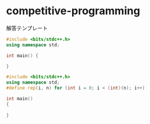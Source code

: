 # competitive-programming

解答テンプレート
```cpp
#include <bits/stdc++.h>
using namespace std;

int main() {

}
```

```cpp
#include <bits/stdc++.h>
using namespace std;
#define rep(i, n) for (int i = 0; i < (int)(n); i++)

int main()
{
  
}
```